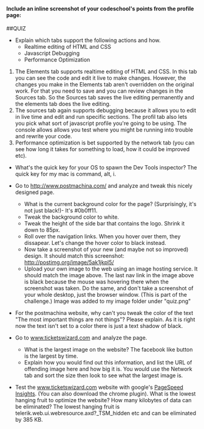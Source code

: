 #### Include an inline screenshot of your codeschool's points from the profile page:

<!-- Modify the Markdown to include your answers. Don't delete the questions! -->

##QUIZ
* Explain which tabs support the following actions and how.
  * Realtime editing of HTML and CSS 
  * Javascript Debugging
  * Performance Optimization 
1.  The Elements tab supports realtime editing of HTML and CSS.  In this tab you can see the code and edit it live to make changes.
 However, the changes you make in the Elements tab aren't overridden on the original work.  For that you need to save and you can review changes in the Sources tab. So the Sources tab saves the live editing permanently and the elements tab does the live editing.  
 2.  The sources tab again supports debugging because it allows you to edit in live time and edit and run specific sections. The profil tab also lets you pick what sort of javascript profile you're going to be using.  The console allows allows you test where you might be running into trouble and rewrite your code. 
3. Performance optimization is bet supported by the network tab (you can see how long it takes for something to load, how it could be improved etc). 
* What's the quick key for your OS to spawn the Dev Tools inspector?
The quick key for my mac is command, alt, i. 

* Go to http://www.postmachina.com/ and analyze and tweak this nicely designed page.
  * What is the current background color for the page?  (Surprisingly, it's not just black!)- It's #0b0ff11.
  * Tweak the background color to white.
  * Tweak the height of the side bar that contains the logo.  Shrink it down to 85px.
  * Roll over the navigation links.  When you hover over them, they dissapear.  Let's change the hover color to black instead.
  * Now take a screenshot of your new (and maybe not so improved) design.  It should match this screenshot: http://postimg.org/image/5ak1jkpl5/
  * Upload your own image to the web using an image hosting service.  It should match the image above. The last nav link in the image above is black because the mouse was hovering there when the screenshot was taken. Do the same, and don't take a screenshot of your whole desktop, just the browser window. (This is part of the challenge.)
Image was added to my image folder under "quiz.png"

* For the postmachina website, why can't you tweak the color of the text "The most important things are not things"?  Please explain.
As it is right now the text isn't set to a color there is just a text shadow of black. 

* Go to www.ticketswizard.com and analyze the page.  
  * What is the largest image on the website?  The facebook  like button is the largest by time. 
  * Explain how you would find out this information, and list the URL of offending image here and how big it is. You would use the Network tab and sort the size then look to see what the largest image is. 

* Test the www.ticketswizard.com website with google's [PageSpeed Insights](http://www.ticketswizard.com/).  (You can also download the chrome plugin).  What is the lowest hanging fruit to optimize the website?  How many kilobytes of data can be eliminated?
The lowest hanging fruit is telerik.web.ui.webresource.axd?_TSM_hidden etc and can be eliminated by 385 KB. 
